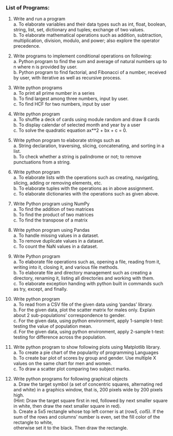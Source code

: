 <h3>List of Programs:</h3>

1. Write and run a program
  <br>a. To elaborate variables and their data types such as int, float, boolean, string, list, set, dictionary and tuples; exchange of two values.
  <br>b. To elaborate mathematical operations such as addition, subtraction, multiplication, division, modulo, and power; also explore the operator precedence.

2. Write programs to implement conditional operations on following:
  <br>a. Python program to find the sum and average of natural numbers up to n where n is provided by user.
  <br>b. Python program to find factorial, and Fibonacci of a number, received by user, with iterative as well as recursive process.

3. Write python programs
  <br>a. To print all prime number in a series
  <br>b. To find largest among three numbers, input by user.
  <br>c. To find HCF for two numbers, input by user

4. Write python program
  <br>a. To shuffle a deck of cards using module random and draw 8 cards
  <br>b. To display calendar of selected month and year by a user
  <br>c. To solve the quadratic equation ax**2 + bx + c = 0.

5. Write python program to elaborate strings such as
  <br>a. String declaration, traversing, slicing, concatenating, and sorting in a list.
  <br>b. To check whether a string is palindrome or not; to remove punctuations from a string.

6. Write python program
  <br>a. To elaborate lists with the operations such as creating, navigating, slicing, adding or removing elements, etc.
  <br>b. To elaborate tuples with the operations as in above assignment.
  <br>c. To elaborate dictionaries with the operations such as given above.

7. Write Python program using NumPy
  <br>a. To find the addition of two matrices
  <br>b. To find the product of two matrices
  <br>c. To find the transpose of a matrix

8. Write python program using Pandas
  <br>a. To handle missing values in a dataset.
  <br>b. To remove duplicate values in a dataset.
  <br>c. To count the NaN values in a dataset.

9. Write Python program
  <br>a. To elaborate file operations such as, opening a file, reading from it, writing into it, closing it, and various file methods.
  <br>b. To elaborate file and directory management such as creating a directory, renaming it, listing all directories and working with them.
  <br>c. To elaborate exception handing with python built in commands such as try, except, and finally.

10. Write python program
  <br>a. To read from a CSV file of the given data using ‘pandas’ library.
  <br>b. For the given data, plot the scatter matrix for males only. Explain about 2 sub-populations’ correspondence to gender.
  <br>c. For the given data, using python environment, apply 1-sample t-test: testing the value of population mean.
  <br>d. For the given data, using python environment, apply 2-sample t-test: testing for difference across the population.

11. Write python program to show following plots using Matplotlib library.
  <br>a. To create a pie chart of the popularity of programming Languages
  <br>b. To create bar plot of scores by group and gender. Use multiple X values on the same chart for men and women.
  <br>c. To draw a scatter plot comparing two subject marks.

12. Write python programs for following graphical objects
  <br>a. Draw the target symbol (a set of concentric squares, alternating red and white) in a graphics window, that is, 200 pixels wide by 200 pixels high. 
  <br>(Hint: Draw the target square first in red, followed by next smaller square in white, then draw the next smaller square in red).
  <br>b. Create a 5x5 rectangle whose top left corner is at (row*5, col*5). If the sum of the rows and columns’ number is even, set the fill color of the rectangle to white,
  <br>otherwise set it to the black. Then draw the rectangle.
